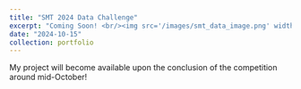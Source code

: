 ```yaml
---
title: "SMT 2024 Data Challenge"
excerpt: "Coming Soon! <br/><img src='/images/smt_data_image.png' width='925' height='500'>"
date: "2024-10-15"
collection: portfolio
---
```


My project will become available upon the conclusion of the competition around mid-October!
